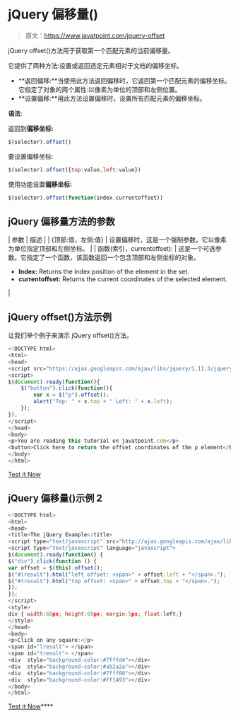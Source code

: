 # jQuery 偏移量()

> 原文：<https://www.javatpoint.com/jquery-offset>

jQuery offset()方法用于获取第一个匹配元素的当前偏移量。

它提供了两种方法:设置或返回选定元素相对于文档的偏移坐标。

*   **返回偏移:**当使用此方法返回偏移时，它返回第一个匹配元素的偏移坐标。它指定了对象的两个属性:以像素为单位的顶部和左侧位置。
*   **设置偏移:**用此方法设置偏移时，设置所有匹配元素的偏移坐标。

**语法**:

返回到**偏移坐标:**

```js
$(selector).offset() 

```

要设置偏移坐标:

```js
$(selector).offset({top:value,left:value}) 

```

使用功能设置**偏移坐标:**

```js
$(selector).offset(function(index,currentoffset)) 

```

## jQuery 偏移量方法的参数

| 参数 | 描述 |
| {顶部:值，左侧:值} | 设置偏移时，这是一个强制参数。它以像素为单位指定顶部和左侧坐标。 |
| 函数(索引，currentoffset): | 这是一个可选参数。它指定了一个函数，该函数返回一个包含顶部和左侧坐标的对象。

*   **Index:** Returns the index position of the element in the set.
*   **currentoffset:** Returns the current coordinates of the selected element.

 |

## jQuery offset()方法示例

让我们举个例子来演示 jQuery offset()方法。

```js
<!DOCTYPE html>
<html>
<head>
<script src="https://ajax.googleapis.com/ajax/libs/jquery/1.11.3/jquery.min.js"></script>
<script>
$(document).ready(function(){
    $("button").click(function(){
        var x = $("p").offset();
        alert("Top: " + x.top + " Left: " + x.left);
    });
});
</script>
</head>
<body>
<p>You are reading this tutorial on javatpoint.com</p>
<button>Click here to return the offset coordinates of the p element</button>
</body>
</html>

```

[Test it Now](https://www.javatpoint.com/oprweb/test.jsp?filename=jqueryoffset1)

## jQuery 偏移量()示例 2

```js
<!DOCTYPE html>
<html>
<head>
<title>The jQuery Example</title>
<script type="text/javascript" src="http://ajax.googleapis.com/ajax/libs/jquery/2.1.3/jquery.min.js"></script>
<script type="text/javascript" language="javascript">
$(document).ready(function() {
$("div").click(function () {
var offset = $(this).offset();
$("#lresult").html("left offset: <span>" + offset.left + "</span>.");
$("#tresult").html("top offset: <span>" + offset.top + "</span>.");
});
});
</script>
<style>
div { width:60px; height:60px; margin:5px; float:left;}
</style>
</head>
<body>
<p>Click on any square:</p>
<span id="lresult"> </span>
<span id="tresult"> </span>
<div  style="background-color:#7fffd4"></div>
<div  style="background-color:#a52a2a"></div>
<div  style="background-color:#7fff00"></div>
<div  style="background-color:#ff1493"></div>
</body>
</html>

```

[Test it Now](https://www.javatpoint.com/oprweb/test.jsp?filename=jqueryoffset2)****